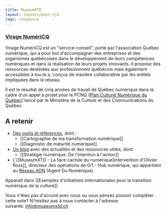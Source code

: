 ```yaml
---
title: MuseumXTD
layout: layouts/post.njk
tags: ressource
---
```

### [Virage NumériCQ](https://viragenumeriqc.com/)
Virage NumériCQ est un "service-conseil", porté par l'association Québec numérique, qui a pour but d'accompagner des entreprises et des organismes québécoises dans le développement de leurs compétences numériques et dans la réalisation de leurs projets innovants. Il propose des ressources destinées aux professionnels québécois mais également accessibles à tou.te.s, conçus de manière collaborative par les entités impliquées dans le réseau. 

Il est le résultat de cinq années de travail de Québec numérique dans le cadre d'un appel à projet pour le PCNQ ([Plan Culturel Numérique du Québec](https://culturenumerique.mcc.gouv.qc.ca/ "https://culturenumerique.mcc.gouv.qc.ca/")) lancé par le Ministère de la Culture et des Communications du Québec. 

## A retenir
- [Des outils et références](https://viragenumeriqc.com/les-outils/), dont : 
	- [[Cartographie de ma transformation numérique]]
	- [[Diagnostic de maturité numérique]]
- [Un blog](https://viragenumeriqc.com/blogue/) avec des actualités et des ressources utiles, dont: 
	- [[Stratégie numérique. De l'intention à l'action]]
- L'[[MuseumXTD - La face cachée du numérique|intervention d'Olivier Ross]], directeur des opérations de 0/1 - Hub numérique, qui appartient au [Réseau ADN](https://wiki.reseauadn.ca/wiki/%C3%80_propos_du_R%C3%A9seau_ADN) (Agent Du Numérique). 


Apparaît dans [[Exemples d'initiatives internationales pour la transition numérique de la culture]]

Vous n'êtes pas d'accord avec nous ou vous pensez pouvoir compléter cette note? N'hésitez pas à nous contacter à l'adresse suivante: [info@museumxtd.ch](mailto:info@museumxtd.ch)



